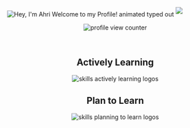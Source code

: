 <!--Description

Inspiration:
HyunCafe
-->
<img src="https://readme-typing-svg.demolab.com?font=Operator+Mono&size=37&duration=2800&pause=2000&color=FAFAFA&center=true&vCenter=true&width=940&height=50&lines=Hey%2C+I'm+Ahri+Welcome+to+my+Profile!" align="middle" alt="Hey, I'm Ahri Welcome to my Profile! animated typed out">
<img  src="assests/borderseperator.gif">

<p align="center">
    <img src="https://komarev.com/ghpvc/?username=Ahripyx&color=0079fa&style=flat-square&label=PROFILE+VIEWS" alt="profile view counter">
</p> <br>

<div align="center">
    <h2>Actively Learning</h2>
    <img src="https://skillicons.dev/icons?i=git,linux,html,css,js,python,sql,csharp" alt="skills actively learning logos"> <br> 
    <h2>Plan to Learn</h2>
    <img src="https://skillicons.dev/icons?i=py,bootstrap,sass,ts,netlify" alt="skills planning to learn logos">
</div>
